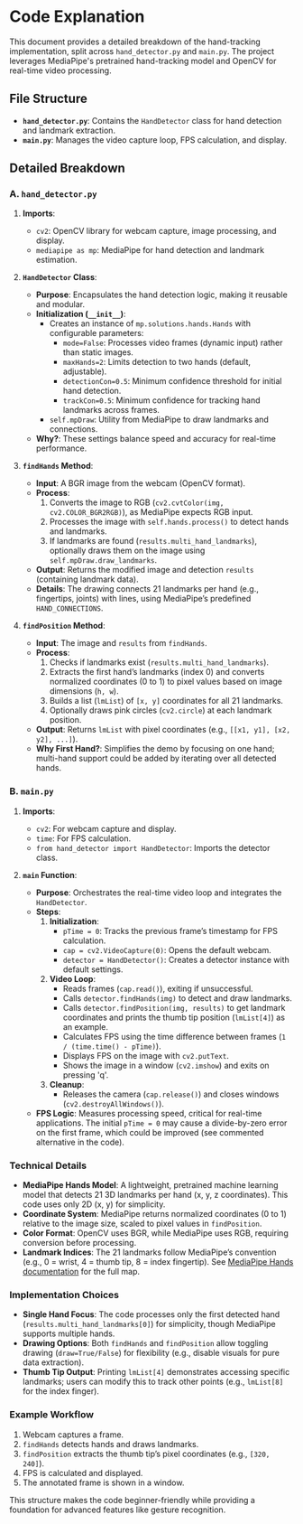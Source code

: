 # Code Explanation

This document provides a detailed breakdown of the hand-tracking implementation, split across `hand_detector.py` and `main.py`. The project leverages MediaPipe's pretrained hand-tracking model and OpenCV for real-time video processing.

## File Structure

- **`hand_detector.py`**: Contains the `HandDetector` class for hand detection and landmark extraction.
- **`main.py`**: Manages the video capture loop, FPS calculation, and display.

## Detailed Breakdown

### A. `hand_detector.py`

1. **Imports**:
   - `cv2`: OpenCV library for webcam capture, image processing, and display.
   - `mediapipe as mp`: MediaPipe for hand detection and landmark estimation.

2. **`HandDetector` Class**:
   - **Purpose**: Encapsulates the hand detection logic, making it reusable and modular.
   - **Initialization (`__init__`)**:
     - Creates an instance of `mp.solutions.hands.Hands` with configurable parameters:
       - `mode=False`: Processes video frames (dynamic input) rather than static images.
       - `maxHands=2`: Limits detection to two hands (default, adjustable).
       - `detectionCon=0.5`: Minimum confidence threshold for initial hand detection.
       - `trackCon=0.5`: Minimum confidence for tracking hand landmarks across frames.
     - `self.mpDraw`: Utility from MediaPipe to draw landmarks and connections.
   - **Why?**: These settings balance speed and accuracy for real-time performance.

3. **`findHands` Method**:
   - **Input**: A BGR image from the webcam (OpenCV format).
   - **Process**:
     1. Converts the image to RGB (`cv2.cvtColor(img, cv2.COLOR_BGR2RGB)`), as MediaPipe expects RGB input.
     2. Processes the image with `self.hands.process()` to detect hands and landmarks.
     3. If landmarks are found (`results.multi_hand_landmarks`), optionally draws them on the image using `self.mpDraw.draw_landmarks`.
   - **Output**: Returns the modified image and detection `results` (containing landmark data).
   - **Details**: The drawing connects 21 landmarks per hand (e.g., fingertips, joints) with lines, using MediaPipe’s predefined `HAND_CONNECTIONS`.

4. **`findPosition` Method**:
   - **Input**: The image and `results` from `findHands`.
   - **Process**:
     1. Checks if landmarks exist (`results.multi_hand_landmarks`).
     2. Extracts the first hand’s landmarks (index 0) and converts normalized coordinates (0 to 1) to pixel values based on image dimensions (`h, w`).
     3. Builds a list (`lmList`) of `[x, y]` coordinates for all 21 landmarks.
     4. Optionally draws pink circles (`cv2.circle`) at each landmark position.
   - **Output**: Returns `lmList` with pixel coordinates (e.g., `[[x1, y1], [x2, y2], ...]`).
   - **Why First Hand?**: Simplifies the demo by focusing on one hand; multi-hand support could be added by iterating over all detected hands.
### B. `main.py`

1. **Imports**:
   - `cv2`: For webcam capture and display.
   - `time`: For FPS calculation.
   - `from hand_detector import HandDetector`: Imports the detector class.

2. **`main` Function**:
   - **Purpose**: Orchestrates the real-time video loop and integrates the `HandDetector`.
   - **Steps**:
     1. **Initialization**:
        - `pTime = 0`: Tracks the previous frame’s timestamp for FPS calculation.
        - `cap = cv2.VideoCapture(0)`: Opens the default webcam.
        - `detector = HandDetector()`: Creates a detector instance with default settings.
     2. **Video Loop**:
        - Reads frames (`cap.read()`), exiting if unsuccessful.
        - Calls `detector.findHands(img)` to detect and draw landmarks.
        - Calls `detector.findPosition(img, results)` to get landmark coordinates and prints the thumb tip position (`lmList[4]`) as an example.
        - Calculates FPS using the time difference between frames (`1 / (time.time() - pTime)`).
        - Displays FPS on the image with `cv2.putText`.
        - Shows the image in a window (`cv2.imshow`) and exits on pressing 'q'.
     3. **Cleanup**:
        - Releases the camera (`cap.release()`) and closes windows (`cv2.destroyAllWindows()`).
   - **FPS Logic**: Measures processing speed, critical for real-time applications. The initial `pTime = 0` may cause a divide-by-zero error on the first frame, which could be improved (see commented alternative in the code).

### Technical Details

- **MediaPipe Hands Model**: A lightweight, pretrained machine learning model that detects 21 3D landmarks per hand (x, y, z coordinates). This code uses only 2D (x, y) for simplicity.
- **Coordinate System**: MediaPipe returns normalized coordinates (0 to 1) relative to the image size, scaled to pixel values in `findPosition`.
- **Color Format**: OpenCV uses BGR, while MediaPipe uses RGB, requiring conversion before processing.
- **Landmark Indices**: The 21 landmarks follow MediaPipe’s convention (e.g., 0 = wrist, 4 = thumb tip, 8 = index fingertip). See [MediaPipe Hands documentation](https://github.com/google-ai-edge/mediapipe/blob/master/docs/solutions/hands.md) for the full map.

### Implementation Choices

- **Single Hand Focus**: The code processes only the first detected hand (`results.multi_hand_landmarks[0]`) for simplicity, though MediaPipe supports multiple hands.
- **Drawing Options**: Both `findHands` and `findPosition` allow toggling drawing (`draw=True/False`) for flexibility (e.g., disable visuals for pure data extraction).
- **Thumb Tip Output**: Printing `lmList[4]` demonstrates accessing specific landmarks; users can modify this to track other points (e.g., `lmList[8]` for the index finger).

### Example Workflow
1. Webcam captures a frame.
2. `findHands` detects hands and draws landmarks.
3. `findPosition` extracts the thumb tip’s pixel coordinates (e.g., `[320, 240]`).
4. FPS is calculated and displayed.
5. The annotated frame is shown in a window.

This structure makes the code beginner-friendly while providing a foundation for advanced features like gesture recognition.
